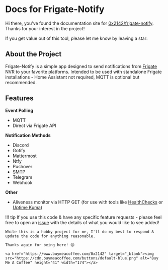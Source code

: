 # Docs for Frigate-Notify

Hi there, you've found the documentation site for [0x2142/frigate-notify](https://github.com/0x2142/frigate-notify). Thanks for your interest in the project!

If you get value out of this tool, please let me know by leaving a star:  <a class="github-button" href="https://github.com/0x2142/frigate-notify" data-icon="octicon-star" data-show-count="true" aria-label="Star 0x2142/frigate-notify on GitHub"></a>

## About the Project

Frigate-Notify is a simple app designed to send notifications from [Frigate](https://github.com/blakeblackshear/frigate) NVR to your favorite platforms. Intended to be used with standalone Frigate installations - Home Assistant not required, MQTT is optional but recommended.

## Features

**Event Polling**

- MQTT
- Direct via Frigate API

**Notification Methods**

- Discord
- Gotify
- Mattermost
- Ntfy
- Pushover
- SMTP
- Telegram
- Webhook

**Other**

- Aliveness monitor via HTTP GET (for use with tools like [HealthChecks](https://github.com/healthchecks/healthchecks) or [Uptime Kuma](https://github.com/louislam/uptime-kuma))


!!! tip
    If you use this code & have any specific feature requests - please feel free to open an [issue](https://github.com/0x2142/frigate-notify/issues) with the details of what you would like to see added!

    While this is a hobby project for me, I'll do my best to respond & update the code for anything reasonable.

    Thanks again for being here! 😊

    <a href="https://www.buymeacoffee.com/0x2142" target="_blank"><img src="https://cdn.buymeacoffee.com/buttons/default-blue.png" alt="Buy Me A Coffee" height="41" width="174"></a>

<script async defer src="https://buttons.github.io/buttons.js"></script>

<br/>